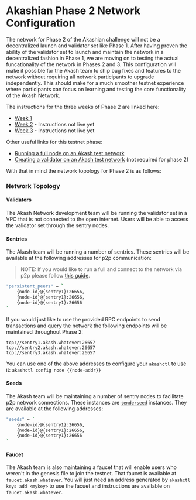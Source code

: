 # Akashian Phase 2 Network Configuration

The network for Phase 2 of the Akashian challenge will not be a decentralized launch and validator set like Phase 1. After having proven the ability of the validator set to launch and maintain the network in a decentralized fashion in Phase 1, we are moving on to testing the actual funcationality of the network in Phases 2 and 3. This configuration will make it possible for the Akash team to ship bug fixes and features to the network without requiring all network participants to upgrade independently. This should make for a much smoother testnet experience where participants can focus on learning and testing the core functionality of the Akash Network. 

The instructions for the three weeks of Phase 2 are linked here:

- [Week 1](/akashian/phase2-week1.md)
- [Week 2](TBD) - Instructions not live yet
- [Week 3](TBD) - Instructions not live yet

Other useful links for this testnet phase:
- [Running a full node on an Akash test network](/guides/join-the-testnet.md)
- [Creating a validator on an Akash test network](/guides/create-a-testnet-validator.md) (not required for phase 2)

With that in mind the network topology for Phase 2 is as follows:

### Network Topology

#### Validators

The Akash Network development team will be running the validator set in a VPC that is not connected to the open internet. Users will be able to access the validator set through the sentry nodes.

#### Sentries

The Akash team will be running a number of sentries. These sentries will be available at the following addresses for p2p communication:

> NOTE: If you would like to run a full and connect to the network via p2p please follow [this guide](/guides/join-the-testnet.md).


```bash
"persistent_peers" = `
    {node-id}@{sentry1}:26656,
    {node-id}@{sentry1}:26656,
    {node-id}@{sentry1}:26656
`
```

If you would just like to use the provided RPC endpoints to send transactions and query the network the following endpoints will be maintained throughout Phase 2:

```
tcp://sentry1.akash.whatever:26657
tcp://sentry2.akash.whatever:26657
tcp://sentry3.akash.whatever:26657
```

You can use one of the above addresses to configure your `akashctl` to use it: `akashctl config node {{node-addr}}`

#### Seeds

The Akash team will be maintaining a number of sentry nodes to facilitate p2p network connections. These instances are [`tenderseed`](https://gitlab.com/polychainlabs/tenderseed/) instances. They are available at the following addresses:

```bash
"seeds" = `
    {node-id}@{sentry1}:26656,
    {node-id}@{sentry1}:26656,
    {node-id}@{sentry1}:26656
`
```

#### Faucet

The Akash team is also maintaining a faucet that will enable users who weren't in the genesis file to join the testnet. That faucet is available at `faucet.akash.whatever`. You will just need an address generated by `akashctl keys add <mykey>` to use the facuet and instructions are available on `faucet.akash.whatever`.